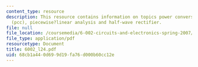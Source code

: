 ```yaml
---
content_type: resource
description: This resource contains information on topics power conversion circuits
  (pcc), piecewise?linear analysis and half-wave rectifier.
file: null
file_location: /coursemedia/6-002-circuits-and-electronics-spring-2007/68cb1a440d699d19fa76d000b60cc12e_6002_l24.pdf
file_type: application/pdf
resourcetype: Document
title: 6002_l24.pdf
uid: 68cb1a44-0d69-9d19-fa76-d000b60cc12e
---
```

